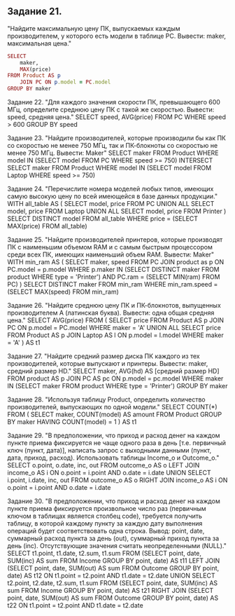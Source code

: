 ## Задание 21.
"Найдите максимальную цену ПК, выпускаемых каждым производителем, у которого есть модели в таблице PC.
Вывести: maker, максимальная цена."
```ruby
SELECT 
    maker,
    MAX(price)
FROM Product AS p
	JOIN PC ON p.model = PC.model
GROUP BY maker
```
Задание 22.
"Для каждого значения скорости ПК, превышающего 600 МГц, определите среднюю цену ПК с такой же скоростью. Вывести: speed, средняя цена."
SELECT 
    speed,
    AVG(price)
FROM PC
WHERE speed > 600
GROUP BY speed

Задание 23.
"Найдите производителей, которые производили бы как ПК со скоростью не менее 750 МГц,
так и ПК-блокноты со скоростью не менее 750 МГц. Вывести: Maker"
SELECT maker
FROM Product
WHERE model IN (SELECT model 
                FROM PC
                WHERE speed >= 750)
INTERSECT
SELECT maker
FROM Product
WHERE model IN (SELECT model 
                FROM Laptop
                WHERE speed >= 750)
    
Задание 24.
"Перечислите номера моделей любых типов, имеющих самую высокую цену по всей имеющейся в базе данных продукции."
WITH all_table AS (
                    SELECT model, price 
                    FROM PC
                        UNION ALL
                    SELECT model, price
                    FROM Laptop
                        UNION ALL
                    SELECT model, price
                    FROM Printer
                   )
SELECT DISTINCT model 
FROM all_table
WHERE price = (SELECT MAX(price) FROM all_table)

Задание 25.
"Найдите производителей принтеров, которые производят ПК с наименьшим объемом RAM и с самым быстрым процессором среди всех ПК,
имеющих наименьший объем RAM. Вывести: Maker"
WITH min_ram AS (
                SELECT  maker, speed
                FROM PC
                    JOIN product as p ON PC.model = p.model
                WHERE p.maker IN (SELECT DISTINCT maker
                                  FROM product
                                  WHERE type = 'Printer') 
                    AND PC.ram = (SELECT MIN(ram) FROM PC)
                )
SELECT DISTINCT maker
FROM min_ram
WHERE min_ram.speed = (SELECT MAX(speed) FROM min_ram)

Задание 26.
"Найдите среднюю цену ПК и ПК-блокнотов, выпущенных производителем A (латинская буква). Вывести: одна общая средняя цена."
SELECT AVG(price)
FROM 
    (
    SELECT price
    FROM Product AS p
        JOIN PC ON p.model = PC.model
    WHERE maker = 'A'
        UNION ALL
    SELECT price
    FROM Product AS p
        JOIN Laptop AS l ON p.model = l.model
    WHERE maker = 'A'
    ) AS t1

Задание 27.
"Найдите средний размер диска ПК каждого из тех производителей, которые выпускают и принтеры. Вывести: maker, средний размер HD."
SELECT 
    maker,
    AVG(hd) AS [средний размер HD]
FROM product AS p
    JOIN PC AS pc ON p.model = pc.model
WHERE maker IN 
            (SELECT maker
            FROM product
            WHERE type = 'Printer')
GROUP BY maker

Задание 28.
"Используя таблицу Product, определить количество производителей, выпускающих по одной модели."
SELECT COUNT(\*)
FROM
    (
    SELECT 
        maker,
        COUNT(model) AS amount
    FROM Product
    GROUP BY maker
    HAVING COUNT(model) = 1
    ) AS t1

Задание 29.
"В предположении, что приход и расход денег на каждом пункте приема фиксируется не чаще одного раза в день [т.е. первичный ключ (пункт, дата)],
написать запрос с выходными данными (пункт, дата, приход, расход). Использовать таблицы Income_o и Outcome_o."
SELECT 
    o.point,
    o.date,
    inc,
    out
FROM outcome_o AS o
	LEFT JOIN income_o AS i ON o.point = i.point AND o.date = i.date
UNION
SELECT 
    i.point,
    i.date,
    inc,
    out
FROM outcome_o AS o
	RIGHT JOIN income_o AS i ON o.point = i.point AND o.date = i.date


Задание 30.
"В предположении, что приход и расход денег на каждом пункте приема фиксируется произвольное число раз (первичным ключом в таблицах является столбец code), требуется получить таблицу, в которой каждому пункту за каждую дату выполнения операций будет соответствовать одна строка.
Вывод: point, date, суммарный расход пункта за день (out), суммарный приход пункта за день (inc). Отсутствующие значения считать неопределенными (NULL)."
SELECT
    t1.point,
    t1.date,
    t2.sum,
    t1.sum
FROM 
    (SELECT
        point,
        date,
        SUM(inc) AS sum
    FROM Income
    GROUP BY point, date) AS t11
    LEFT JOIN 
    (SELECT
        point,
        date,
        SUM(out) AS sum
    FROM Outcome 
    GROUP BY point, date) AS t12
    ON t1.point = t2.point AND t1.date = t2.date
UNION
SELECT
    t2.point,
    t2.date,
    t2.sum,
    t1.sum
FROM 
    (SELECT 
        point,
        date,
        SUM(inc) AS sum
    FROM Income
    GROUP BY point, date) AS t21
    RIGHT JOIN 
    (SELECT 
        point,
        date,
        SUM(out) AS sum
    FROM Outcome 
    GROUP BY point, date) AS t22
    ON t1.point = t2.point AND t1.date = t2.date